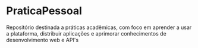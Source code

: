 # PraticaPessoal
Repositório destinada a práticas acadêmicas, com foco em aprender a usar a plataforma, distribuir aplicações e aprimorar conhecimentos de desenvolvimento web e API's

